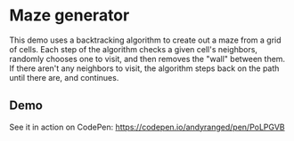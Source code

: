 # Maze generator

This demo uses a backtracking algorithm to create out a maze from a grid of cells. Each step of the algorithm checks a given cell's neighbors, randomly chooses one to visit, and then removes the "wall" between them. If there aren't any neighbors to visit, the algorithm steps back on the path until there are, and continues.

## Demo
See it in action on CodePen: https://codepen.io/andyranged/pen/PoLPGVB